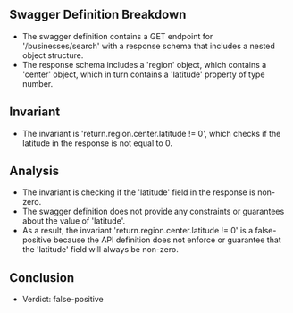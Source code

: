 ## Swagger Definition Breakdown
- The swagger definition contains a GET endpoint for '/businesses/search' with a response schema that includes a nested object structure.
- The response schema includes a 'region' object, which contains a 'center' object, which in turn contains a 'latitude' property of type number.

## Invariant
- The invariant is 'return.region.center.latitude != 0', which checks if the latitude in the response is not equal to 0.

## Analysis
- The invariant is checking if the 'latitude' field in the response is non-zero.
- The swagger definition does not provide any constraints or guarantees about the value of 'latitude'.
- As a result, the invariant 'return.region.center.latitude != 0' is a false-positive because the API definition does not enforce or guarantee that the 'latitude' field will always be non-zero.

## Conclusion
- Verdict: false-positive
